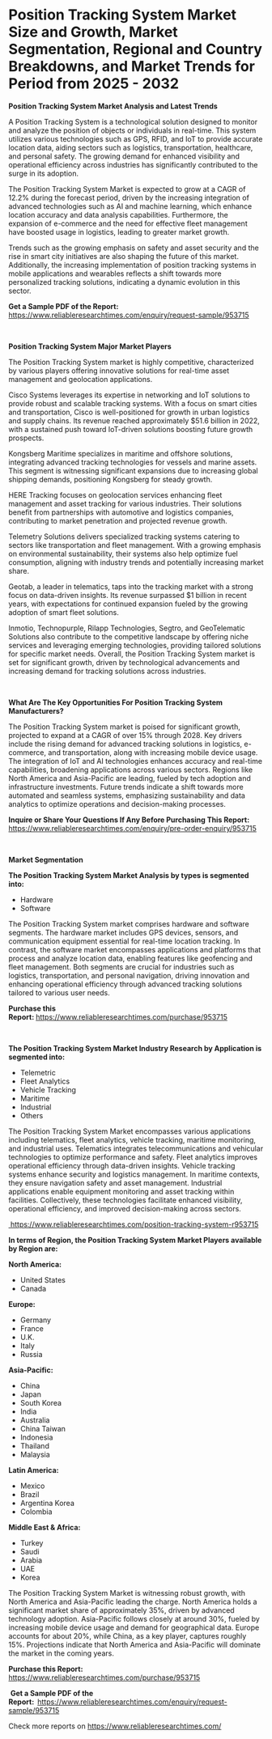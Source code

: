 <p><h1>Position Tracking System Market Size and Growth, Market Segmentation, Regional and Country Breakdowns, and Market Trends for Period from 2025 -  2032</h1></p><p><strong>Position Tracking System Market Analysis and Latest Trends</strong></p>
<p><p>A Position Tracking System is a technological solution designed to monitor and analyze the position of objects or individuals in real-time. This system utilizes various technologies such as GPS, RFID, and IoT to provide accurate location data, aiding sectors such as logistics, transportation, healthcare, and personal safety. The growing demand for enhanced visibility and operational efficiency across industries has significantly contributed to the surge in its adoption.</p><p>The Position Tracking System Market is expected to grow at a CAGR of 12.2% during the forecast period, driven by the increasing integration of advanced technologies such as AI and machine learning, which enhance location accuracy and data analysis capabilities. Furthermore, the expansion of e-commerce and the need for effective fleet management have boosted usage in logistics, leading to greater market growth. </p><p>Trends such as the growing emphasis on safety and asset security and the rise in smart city initiatives are also shaping the future of this market. Additionally, the increasing implementation of position tracking systems in mobile applications and wearables reflects a shift towards more personalized tracking solutions, indicating a dynamic evolution in this sector.</p></p>
<p><strong>Get a Sample PDF of the Report:&nbsp;</strong> <a href="https://www.reliableresearchtimes.com/enquiry/request-sample/953715?utm_campaign=3067&utm_medium=2&utm_source=Github&utm_content=ia&utm_term=07032025&utm_id=position-tracking-system">https://www.reliableresearchtimes.com/enquiry/request-sample/953715</a></p>
<p>&nbsp;</p>
<p><strong>Position Tracking System Major Market Players</strong></p>
<p><p>The Position Tracking System market is highly competitive, characterized by various players offering innovative solutions for real-time asset management and geolocation applications. </p><p>Cisco Systems leverages its expertise in networking and IoT solutions to provide robust and scalable tracking systems. With a focus on smart cities and transportation, Cisco is well-positioned for growth in urban logistics and supply chains. Its revenue reached approximately $51.6 billion in 2022, with a sustained push toward IoT-driven solutions boosting future growth prospects.</p><p>Kongsberg Maritime specializes in maritime and offshore solutions, integrating advanced tracking technologies for vessels and marine assets. This segment is witnessing significant expansions due to increasing global shipping demands, positioning Kongsberg for steady growth. </p><p>HERE Tracking focuses on geolocation services enhancing fleet management and asset tracking for various industries. Their solutions benefit from partnerships with automotive and logistics companies, contributing to market penetration and projected revenue growth.</p><p>Telemetry Solutions delivers specialized tracking systems catering to sectors like transportation and fleet management. With a growing emphasis on environmental sustainability, their systems also help optimize fuel consumption, aligning with industry trends and potentially increasing market share. </p><p>Geotab, a leader in telematics, taps into the tracking market with a strong focus on data-driven insights. Its revenue surpassed $1 billion in recent years, with expectations for continued expansion fueled by the growing adoption of smart fleet solutions.</p><p>Inmotio, Technopurple, Rilapp Technologies, Segtro, and GeoTelematic Solutions also contribute to the competitive landscape by offering niche services and leveraging emerging technologies, providing tailored solutions for specific market needs. Overall, the Position Tracking System market is set for significant growth, driven by technological advancements and increasing demand for tracking solutions across industries.</p></p>
<p>&nbsp;</p>
<p><strong>What Are The Key Opportunities For Position Tracking System Manufacturers?</strong></p>
<p><p>The Position Tracking System market is poised for significant growth, projected to expand at a CAGR of over 15% through 2028. Key drivers include the rising demand for advanced tracking solutions in logistics, e-commerce, and transportation, along with increasing mobile device usage. The integration of IoT and AI technologies enhances accuracy and real-time capabilities, broadening applications across various sectors. Regions like North America and Asia-Pacific are leading, fueled by tech adoption and infrastructure investments. Future trends indicate a shift towards more automated and seamless systems, emphasizing sustainability and data analytics to optimize operations and decision-making processes.</p></p>
<p><strong>Inquire or Share Your Questions If Any Before Purchasing This Report:</strong> <a href="https://www.reliableresearchtimes.com/enquiry/pre-order-enquiry/953715?utm_campaign=3067&utm_medium=2&utm_source=Github&utm_content=ia&utm_term=07032025&utm_id=position-tracking-system">https://www.reliableresearchtimes.com/enquiry/pre-order-enquiry/953715</a></p>
<p>&nbsp;</p>
<p><strong>Market Segmentation</strong></p>
<p><strong>The Position Tracking System Market Analysis by types is segmented into:</strong></p>
<p><ul><li>Hardware</li><li>Software</li></ul></p>
<p><p>The Position Tracking System market comprises hardware and software segments. The hardware market includes GPS devices, sensors, and communication equipment essential for real-time location tracking. In contrast, the software market encompasses applications and platforms that process and analyze location data, enabling features like geofencing and fleet management. Both segments are crucial for industries such as logistics, transportation, and personal navigation, driving innovation and enhancing operational efficiency through advanced tracking solutions tailored to various user needs.</p></p>
<p><strong>Purchase this Report:&nbsp;</strong><a href="https://www.reliableresearchtimes.com/purchase/953715?utm_campaign=3067&utm_medium=2&utm_source=Github&utm_content=ia&utm_term=07032025&utm_id=position-tracking-system">https://www.reliableresearchtimes.com/purchase/953715</a></p>
<p>&nbsp;</p>
<p><strong>The Position Tracking System Market Industry Research by Application is segmented into:</strong></p>
<p><ul><li>Telemetric</li><li>Fleet Analytics</li><li>Vehicle Tracking</li><li>Maritime</li><li>Industrial</li><li>Others</li></ul></p>
<p><p>The Position Tracking System Market encompasses various applications including telematics, fleet analytics, vehicle tracking, maritime monitoring, and industrial uses. Telematics integrates telecommunications and vehicular technologies to optimize performance and safety. Fleet analytics improves operational efficiency through data-driven insights. Vehicle tracking systems enhance security and logistics management. In maritime contexts, they ensure navigation safety and asset management. Industrial applications enable equipment monitoring and asset tracking within facilities. Collectively, these technologies facilitate enhanced visibility, operational efficiency, and improved decision-making across sectors.</p></p>
<p><a href="https://www.reliableresearchtimes.com/position-tracking-system-r953715?utm_campaign=3067&utm_medium=2&utm_source=Github&utm_content=ia&utm_term=07032025&utm_id=position-tracking-system">&nbsp;https://www.reliableresearchtimes.com/position-tracking-system-r953715</a></p>
<p><strong>In terms of Region, the Position Tracking System Market Players available by Region are:</strong></p>
<p>
    <p> <strong> North America: </strong>
        <ul>
            <li>United States</li>
            <li>Canada</li>
        </ul>
        </p> 
    <p> <strong> Europe: </strong>
        <ul>
            <li>Germany</li>
            <li>France</li>
            <li>U.K.</li>
            <li>Italy</li>
            <li>Russia</li>
        </ul>
        </p> 
    <p> <strong> Asia-Pacific: </strong>
        <ul>
            <li>China</li>
            <li>Japan</li>
            <li>South Korea</li>
            <li>India</li>
            <li>Australia</li>
            <li>China Taiwan</li>
            <li>Indonesia</li>
            <li>Thailand</li>
            <li>Malaysia</li>
        </ul>
        </p> 
    <p> <strong> Latin America: </strong>
        <ul>
            <li>Mexico</li>
            <li>Brazil</li>
            <li>Argentina Korea</li>
            <li>Colombia</li>
        </ul>
        </p> 
    <p> <strong> Middle East & Africa: </strong>
        <ul>
            <li>Turkey</li>
            <li>Saudi</li>
            <li>Arabia</li>
            <li>UAE</li>
            <li>Korea</li>
        </ul>
    </p>
    </p>
<p><p>The Position Tracking System Market is witnessing robust growth, with North America and Asia-Pacific leading the charge. North America holds a significant market share of approximately 35%, driven by advanced technology adoption. Asia-Pacific follows closely at around 30%, fueled by increasing mobile device usage and demand for geographical data. Europe accounts for about 20%, while China, as a key player, captures roughly 15%. Projections indicate that North America and Asia-Pacific will dominate the market in the coming years.</p></p>
<p><strong>Purchase this Report: </strong><a href="https://www.reliableresearchtimes.com/purchase/953715?utm_campaign=3067&utm_medium=2&utm_source=Github&utm_content=ia&utm_term=07032025&utm_id=position-tracking-system">https://www.reliableresearchtimes.com/purchase/953715</a></p>
<p>&nbsp;<strong>Get a Sample PDF of the Report:&nbsp;&nbsp;</strong><a href="https://www.reliableresearchtimes.com/enquiry/request-sample/953715?utm_campaign=3067&utm_medium=2&utm_source=Github&utm_content=ia&utm_term=07032025&utm_id=position-tracking-system">https://www.reliableresearchtimes.com/enquiry/request-sample/953715</a></p>
<p><strong></strong></p>
<p>Check more reports on <a href="https://www.reliableresearchtimes.com/?utm_campaign=3067&utm_medium=2&utm_source=Github&utm_content=ia&utm_term=07032025&utm_id=position-tracking-system">https://www.reliableresearchtimes.com/</a></p>